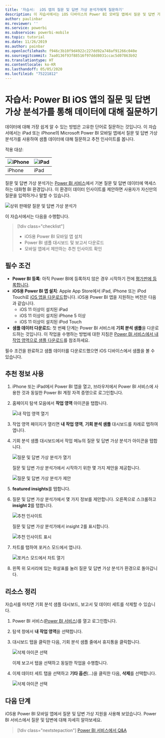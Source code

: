 ```yaml
---
title: '자습서:  iOS 앱의 질문 및 답변 가상 분석가에게 질문하기'
description: 이 자습서에서는 iOS 디바이스의 Power BI 모바일 앱에서 질문 및 답변 가상 분석가를 사용하여 사용자 고유의 단어로 샘플 데이터에 대해 질문합니다.
author: paulinbar
ms.reviewer: ''
ms.service: powerbi
ms.subservice: powerbi-mobile
ms.topic: tutorial
ms.date: 11/26/2019
ms.author: painbar
ms.openlocfilehash: f946c3b10f9d4922c227dd92a748af91266c040e
ms.sourcegitcommit: 7aa0136f93f88516f97ddd8031ccac5d07863b92
ms.translationtype: HT
ms.contentlocale: ko-KR
ms.lasthandoff: 05/05/2020
ms.locfileid: "75221812"
---
```

# <a name="tutorial-ask-questions-about-your-data-with-the-qa-virtual-analyst-in-the-power-bi-ios-apps"></a>자습서:  Power BI iOS 앱의 질문 및 답변 가상 분석가를 통해 데이터에 대해 질문하기

데이터에 대해 가장 쉽게 알 수 있는 방법은 고유한 단어로 질문하는 것입니다. 이 자습서에서는 iPad 또는 iPhone의 Microsoft Power BI 모바일 앱에서 질문 및 답변 가상 분석가를 사용하여 샘플 데이터에 대해 질문하고 추천 인사이트를 봅니다. 

적용 대상:

| ![iPhone](./media/tutorial-mobile-apps-ios-qna/iphone-logo-50-px.png) | ![iPad](./media/tutorial-mobile-apps-ios-qna/ipad-logo-50-px.png) |
|:--- |:--- |
| iPhone |iPad |

질문 및 답변 가상 분석가는 [Power BI 서비스](https://powerbi.com)에서 기본 질문 및 답변 데이터에 액세스하는 대화형 BI 환경입니다. 이 환경이 데이터 인사이트를 제안하면 사용자가 자신만의 질문을 입력하거나 말할 수 있습니다.

![상위 판매량 질문 및 답변 가상 분석가](./media/tutorial-mobile-apps-ios-qna/power-bi-ios-q-n-a-top-sale-intro.png)

이 자습서에서는 다음을 수행합니다.

> [!div class="checklist"]
> * iOS용 Power BI 모바일 앱 설치
> * Power BI 샘플 대시보드 및 보고서 다운로드
> * 모바일 앱에서 제안하는 추천 인사이트 확인

## <a name="prerequisites"></a>필수 조건

* **Power BI 등록**: 아직 Power BI에 등록하지 않은 경우 시작하기 전에 [평가판에 등록합니다](https://app.powerbi.com/signupredirect?pbi_source=web).
* **iOS용 Power BI 앱 설치**: Apple App Store에서 iPad, iPhone 또는 iPod Touch로 [iOS 앱을 다운로드](https://apps.apple.com/app/microsoft-power-bi/id929738808)합니다. iOS용 Power BI 앱을 지원하는 버전은 다음과 같습니다.
  * iOS 11 이상이 설치된 iPad
  * iOS 11 이상이 설치된 iPhone 5 이상 
  * iOS 11 이상이 설치된 iPod Touch
* **샘플 데이터 다운로드**: 첫 번째 단계는 Power BI 서비스에 **기회 분석 샘플**을 다운로드하는 것입니다. 이 작업을 수행하는 방법에 대한 지침은 [Power BI 서비스에서 내 작업 영역으로 샘플 다운로드](./mobile-apps-download-samples.md)를 참조하세요.


필수 조건을 완료하고 샘플 데이터를 다운로드했으면 iOS 디바이스에서 샘플을 볼 수 있습니다.

## <a name="try-featured-insights"></a>추천 정보 사용
1. iPhone 또는 iPad에서 Power BI 앱을 열고, 브라우저에서 Power BI 서비스에 사용한 것과 동일한 Power BI 계정 자격 증명으로 로그인합니다.

2. 홈페이지 탐색 모음에서 **작업 영역** 아이콘을 탭합니다.

    ![내 작업 영역 열기](./media/tutorial-mobile-apps-ios-qna/power-bi-qna-open-myworkspace.png)

3. 작업 영역 페이지가 열리면 **내 작업 영역**, **기회 분석 샘플** 대시보드를 차례로 탭하여 엽니다.


3. 기회 분석 샘플 대시보드에서 작업 메뉴의 질문 및 답변 가상 분석가 아이콘을 탭합니다.

    ![질문 및 답변 가상 분석가 열기](./media/tutorial-mobile-apps-ios-qna/power-bi-qna-open-qna.png)

    질문 및 답변 가상 분석가에서 시작하기 위한 몇 가지 제안을 제공합니다.

    ![질문 및 답변 가상 분석가 제안](./media/tutorial-mobile-apps-ios-qna/power-bi-qna-suggestions.png)

3. **featured insights**를 탭합니다.

4. 질문 및 답변 가상 분석가에서 몇 가지 정보를 제안합니다. 오른쪽으로 스크롤하고 **insight 2**를 탭합니다.

    ![추천 인사이트](./media/tutorial-mobile-apps-ios-qna/power-bi-ios-qna-suggest-insight-2.png)

   질문 및 답변 가상 분석가에서 insight 2를 표시합니다.

    ![추천 인사이트 표시](./media/tutorial-mobile-apps-ios-qna/power-bi-ios-qna-show-insight-2.png)

5. 차트를 탭하여 포커스 모드에서 엽니다.

    ![포커스 모드에서 차트 열기](./media/tutorial-mobile-apps-ios-qna/power-bi-ios-qna-open-insight-2.png)

6. 왼쪽 위 모서리에 있는 화살표를 눌러 질문 및 답변 가상 분석가 환경으로 돌아갑니다.

## <a name="clean-up-resources"></a>리소스 정리

자습서를 마치면 기회 분석 샘플 대시보드, 보고서 및 데이터 세트를 삭제할 수 있습니다.

1. Power BI 서비스([Power BI 서비스](https://app.powerbi.com))를 열고 로그인합니다.

2. 탐색 창에서 **내 작업 영역**을 선택합니다.

3. 대시보드 탭을 클릭한 다음, 기회 분석 샘플 줄에서 휴지통을 클릭합니다.

    ![삭제 아이콘 선택](./media/tutorial-mobile-apps-ios-qna/power-bi-tutorial-mobile-apps-ios-qna-delete-opportunity-analysis-sample.png)

    이제 보고서 탭을 선택하고 동일한 작업을 수행합니다.

4. 이제 데이터 세트 탭을 선택하고 **기타 옵션**(...)을 클릭한 다음, **삭제**를 선택합니다.

    ![삭제 아이콘 선택](./media/tutorial-mobile-apps-ios-qna/power-bi-tutorial-mobile-apps-ios-qna-delete-opportunity-analysis-sample-datasets.png)

## <a name="next-steps"></a>다음 단계

iOS용 Power BI 모바일 앱에서 질문 및 답변 가상 지원을 사용해 보았습니다. Power BI 서비스에서 질문 및 답변에 대해 자세히 알아보세요.
> [!div class="nextstepaction"]
> [Power BI 서비스에서 Q&A](../end-user-q-and-a.md)